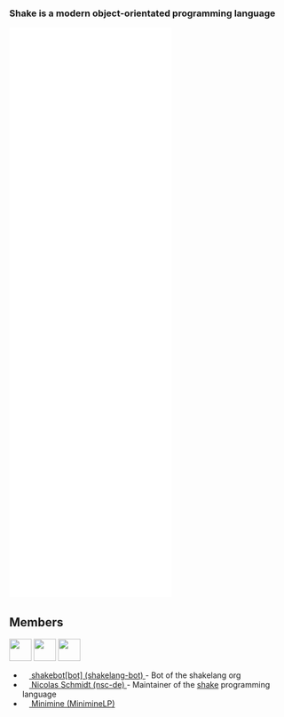 
### Shake is a modern object-orientated programming language

![Metrics](github-metrics.svg)

<!-- A list of all members -->

## Members

<a href="https://github.com/shakelang-bot"><img src="https://github.com/shakelang-bot?size=512" width="40px" height="40px"/></a>
<a href="https://github.com/nsc-de"><img src="https://github.com/nsc-de.png?size=512" width="40px" height="40px"/></a>
<a href="https://github.com/miniminelp"><img src="https://github.com/miniminelp.png?size=512" width="40px" height="40px"/></a>

<ul>
  <li>
    <a href="https://github.com/shakelang-bot">
      <img src="https://github.com/shakelang-bot.png?size=512" width="12px" height="12px"/>
      shakebot[bot] (shakelang-bot)
    </a>
    - Bot of the shakelang org
  </li>
  <li>
    <a href="https://github.com/nsc-de">
      <img src="https://github.com/nsc-de.png?size=512" width="12px" height="12px"/>
      Nicolas Schmidt (nsc-de)
    </a>
    - Maintainer of the <a href="https://shakelang.github.io/">shake</a> programming language
  </li>
  <li>
    <a href="https://github.com/miniminelp">
      <img src="https://github.com/miniminelp.png?size=512" width="12px" height="12px"/>
      Minimine (MinimineLP)
    </a>
  </li>
</ul>
